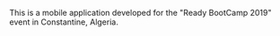 This is a mobile application developed for the "Ready BootCamp 2019" event in Constantine, Algeria.
